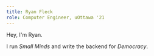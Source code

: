 ```yaml
---
title: Ryan Fleck
role: Computer Engineer, uOttawa '21
---
```


Hey, I'm Ryan.

I run _Small Minds_ and write the backend for _Democracy_.
